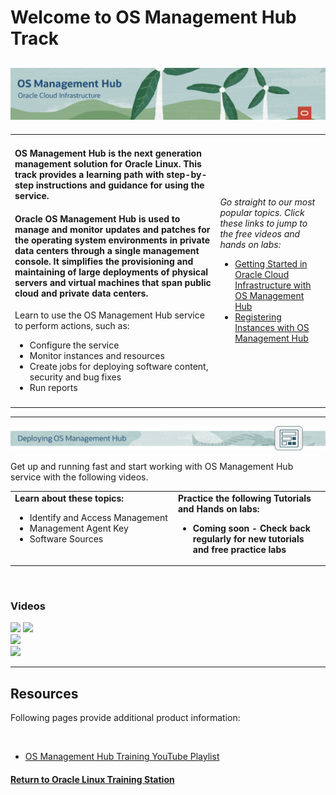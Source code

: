 
# Welcome to OS Management Hub Track

![](../common/images/osmh-page-header-1200x200.png)
---
   
<table width="1200">
<colgroup>
   <col width="900">
   <col width="300">
</colgroup>
   <tr>   
      <td>
	 <h4><b>OS Management Hub is the next generation management solution for Oracle Linux. This track provides a learning path with step-by-step instructions and guidance for using the service.</b></h4>
	 <h4><b>Oracle OS Management Hub is used to manage and monitor updates and patches for the operating system environments in private data centers through a single management console. It simplifies the provisioning and maintaining of large deployments of physical servers and virtual machines that span public cloud and private data centers.</b></h4>
	 <p>Learn to use the OS Management Hub service to perform actions, such as:
	 <ul>
            <li>Configure the service</li>
			<li>Monitor instances and resources</li>
			<li>Create jobs for deploying software content, security and bug fixes</li>
			<li>Run reports</li>
         </ul>
      </td>
      <td rowspan="2"><p><i>Go straight to our most popular topics. Click these links to jump to the free videos and hands on labs:</i></p>
         <ul>
            <li><a href="#osmh-deploy">Getting Started in Oracle Cloud Infrastructure with OS Management Hub</a></li>
			<li><a href="#osmh-deploy">Registering Instances with OS Management Hub</a></li>
         </ul>
      </td>
   </tr>
   <tr>   
      <td>
	  </td>
   </tr>
</table>    
   
---
   
<p><img id="osmh-deploy" src="../common/images/osmh-deploy-header.png"></p>

Get up and running fast and start working with OS Management Hub service with the following videos.

<table width="1200">
<colgroup>
   <col width="600">
   <col width="600">
</colgroup>
      <tr>   
         <td valign="top"><b>Learn about these topics:</b>
            <ul>
               <li>Identify and Access Management</li>
               <li>Management Agent Key</li>
               <li>Software Sources</li>
            </ul>
         </td>
         <td valign="top"><b>Practice the following Tutorials and Hands on labs:</b>
            <ul>
               <li><b>Coming soon - Check back regularly for new tutorials and free practice labs</b></li>
            </ul>
         </td>
     </tr>
</table>  
<br>
   
### Videos

[![](../common/images/xx-osmh-overview.png)]([https://youtu.be/xxxxxxxxxxx](https://youtu.be/zBDX5VmurZM))  
[![](../common/images/xx-gettingstarted.png)](https://youtu.be/xxxxxxxxxxx)   
[![](../common/images/xx-registerstation.png)](https://youtu.be/xxxxxxxxxxx)  
[![](../common/images/xx-registerinstance.png)](https://youtu.be/xxxxxxxxxxx)  

---
   
<h2>Resources</h2>
<p>Following pages provide additional product information:</p>
<br>
   
[- documentation link here]: #
- [OS Management Hub Training YouTube Playlist](https://www.youtube.com/playlist?list=PLKCk3OyNwIzvL2cIZri305uCRIo1TmMZW)


#### [Return to Oracle Linux Training Station](../README.md)
